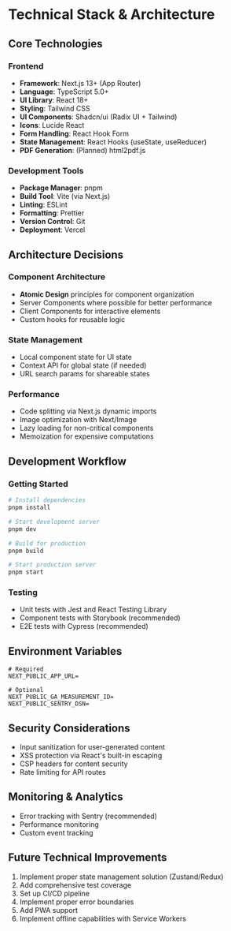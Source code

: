 # Technical Stack & Architecture

## Core Technologies

### Frontend
- **Framework**: Next.js 13+ (App Router)
- **Language**: TypeScript 5.0+
- **UI Library**: React 18+
- **Styling**: Tailwind CSS
- **UI Components**: Shadcn/ui (Radix UI + Tailwind)
- **Icons**: Lucide React
- **Form Handling**: React Hook Form
- **State Management**: React Hooks (useState, useReducer)
- **PDF Generation**: (Planned) html2pdf.js

### Development Tools
- **Package Manager**: pnpm
- **Build Tool**: Vite (via Next.js)
- **Linting**: ESLint
- **Formatting**: Prettier
- **Version Control**: Git
- **Deployment**: Vercel

## Architecture Decisions

### Component Architecture
- **Atomic Design** principles for component organization
- Server Components where possible for better performance
- Client Components for interactive elements
- Custom hooks for reusable logic

### State Management
- Local component state for UI state
- Context API for global state (if needed)
- URL search params for shareable states

### Performance
- Code splitting via Next.js dynamic imports
- Image optimization with Next/Image
- Lazy loading for non-critical components
- Memoization for expensive computations

## Development Workflow

### Getting Started
```bash
# Install dependencies
pnpm install

# Start development server
pnpm dev

# Build for production
pnpm build

# Start production server
pnpm start
```

### Testing
- Unit tests with Jest and React Testing Library
- Component tests with Storybook (recommended)
- E2E tests with Cypress (recommended)

## Environment Variables
```env
# Required
NEXT_PUBLIC_APP_URL=

# Optional
NEXT_PUBLIC_GA_MEASUREMENT_ID=
NEXT_PUBLIC_SENTRY_DSN=
```

## Security Considerations
- Input sanitization for user-generated content
- XSS protection via React's built-in escaping
- CSP headers for content security
- Rate limiting for API routes

## Monitoring & Analytics
- Error tracking with Sentry (recommended)
- Performance monitoring
- Custom event tracking

## Future Technical Improvements
1. Implement proper state management solution (Zustand/Redux)
2. Add comprehensive test coverage
3. Set up CI/CD pipeline
4. Implement proper error boundaries
5. Add PWA support
6. Implement offline capabilities with Service Workers
